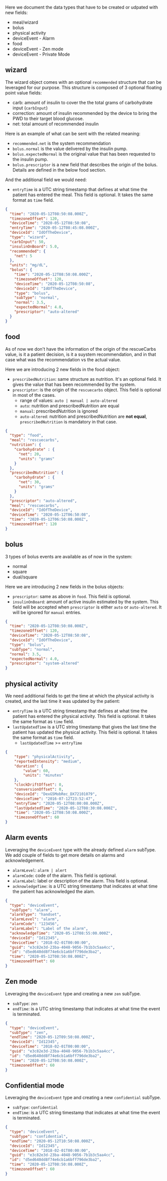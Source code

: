 Here we document the data types that have to be created or udpated with new fields: 

- meal/wizard
- bolus
- physical activity
- deviceEvent - Alarm 
- food
- deviceEvent - Zen mode
- deviceEvent - Private Mode

## wizard 

The wizard object comes with an optional `recommended` structure that can be leveraged for our purpose. This structure is composed of 3 optional floating point value fields:
- carb: amount of insulin to cover the the total grams of carbohydrate input (`carbInput`)
- correction: amount of insulin recommended by the device to bring the PWD to their target blood glucose.
- net: total amount of recommended insulin

Here is an example of what can be sent with the related meaning:
- `recommended.net` is the system recommendation
- `bolus.normal` is the value delivered by the insulin pump.
- `bolus.expectedNormal` is the original value that has been requested to the insulin pump.
- `bolus.prescriptor` is a new field that describes the origin of the bolus. Details are defined in the below food section. 

And the additional field we would need:
- `entryTime` is a UTC string timestamp that defines at what time the patient has entered the meal. This field is optional. It takes the same format as `time` field.

```json
{
  "time": "2020-05-12T08:50:08.000Z",
  "timezoneOffset": 120,
  "deviceTime": "2020-05-12T08:50:08",
  "entryTime": "2020-05-12T08:45:08.000Z",
  "deviceId": "IdOfTheDevice",
  "type": "wizard",
  "carbInput": 50,
  "insulinOnBoard": 5.0,
  "recommended": {
    "net": 5
  },
  "units": "mg/dL",
  "bolus": {
    "time": "2020-05-12T08:50:08.000Z",
    "timezoneOffset": 120,
    "deviceTime": "2020-05-12T08:50:08",
    "deviceId": "IdOfTheDevice",
    "type": "bolus",
    "subType": "normal",
    "normal": 3.5,
    "expectedNormal": 4.0, 
    "prescriptor": "auto-altered"
  }
}
```

## food 

As of now we don't have the information of the origin of the rescueCarbs value, is it a patient decision, is it a suystem recommendation, and in that case what was the recommendation vs the actual value.

Here we are introducing 2 new fields in the food object:
- `prescribedNutrition`: same structure as nutrition. It's an optional field. It gives the value that has been recommended by the system. 
- `prescriptor`: is the origin of the `rescuecarbs` object. This field is optional in most of the cases. 
    - range of values: `auto | manual | auto-altered`
    - `auto`: nutrition and prescribedNutrition are equal
    - `manual`: prescribedNutrition is ignored
    - `auto-altered`: nutrition and prescribedNutrition are __not equal__, `prescribedNutrition` is mandatory in that case. 

```json
{
  "type": "food",
  "meal": "rescuecarbs",
  "nutrition": {
    "carbohydrate" : {
      "net": 20,
      "units": "grams"
    }
  },
  "prescribedNutrition": {
    "carbohydrate" : {
      "net": 30,
      "units": "grams"
    }
  },
  "prescriptor": "auto-altered",
  "meal": "rescuecarbs",
  "deviceId": "IdOfTheDevice",
  "deviceTime": "2020-05-12T06:50:08",
  "time": "2020-05-12T06:50:08.000Z",
  "timezoneOffset": 120
}

```

## bolus

3 types of bolus events are available as of now in the system:
- normal
- square
- dual/square

Here we are introducing 2 new fields in the bolus objects:
- `prescriptor`: same as above in `food`. This field is optional. 
- `insulinOnBoard`: amount of active insulin estimated by the system. This field will be accepted when `prescriptor` is either `auto` or `auto-altered`. It will be ignored for `manual` entries.

```json
{
  "time": "2020-05-12T08:50:08.000Z",
  "timezoneOffset": 120,
  "deviceTime": "2020-05-12T08:50:08",
  "deviceId": "IdOfTheDevice",
  "type": "bolus",
  "subType": "normal",
  "normal": 3.5,
  "expectedNormal": 4.0, 
  "prescriptor": "system-altered"
}
```

## physical activity

We need additional fields to get the time at which the physical activity is created, and the last time it was updated by the patient:
- `entryTime` is a UTC string timestamp that defines at what time the patient has entered the physical activity. This field is optional. It takes the same format as `time` field.
- `lastUpdatedTime` is a UTC string timestamp that gives the last time the patient has updated the physical activity. This field is optional. It takes the same format as `time` field.
  - `lastUpdatedTime` >= `entryTime`

```json
{
    "type": "physicalActivity",
    "reportedIntensity": "medium",
    "duration": { 
    	"value": 60,
    	"units": "minutes"
    },
    "clockDriftOffset": 0,
    "conversionOffset": 0,
    "deviceId": "DexG5MobRec_DX72101079",
    "deviceTime": "2016-07-12T23:52:47",
    "entryTime": "2020-05-12T08:00:08.000Z",
    "lastUpdatedTime": "2020-05-12T08:30:08.000Z",
    "time": "2020-05-12T08:50:08.000Z",
    "timezoneOffset": 60
}
```

## Alarm events
Leveraging the `deviceEvent` type with the already defined `alarm` subType. We add couple of fields to get more details on alarms and acknowledgement. 

- `alarmLevel`: `alarm | alert` 
- `alarmCode`: code of the alarm. This field is optional. 
- `alarmLabel`: label or description of the alarm. This field is optional. 
- `acknowledgeTime`: is a UTC string timestamp that indicates at what time the patient has acknowledged the alam. 

```json
{
  "type": "deviceEvent",
  "subType": "alarm",
  "alarmType": "handset",
  "alarmLevel": "alarm", 
  "alarmCode": "123456",
  "alarmLabel": "Label of the alarm",
  "acknowledgeTime": "2020-05-12T08:55:00.000Z",
  "deviceId": "Id12345",
  "deviceTime": "2018-02-01T00:00:00",
  "guid": "e3c82e3d-23ba-4048-9056-7b1b3c5aa4cc",
  "id": "d5ed640dd8f74e6cb1a6bff796de3ba2",
  "time": "2020-05-12T08:50:08.000Z",
  "timezoneOffset": 60
}
```


## Zen mode
Leveraging the `deviceEvent` type and creating a new `zen` subType.

- `subType`: `zen`
- `endTime`: is a UTC string timestamp that indicates at what time the event is terminated. 

```json
{
  "type": "deviceEvent",
  "subType": "zen",
  "endTime": "2020-05-12T09:50:08.000Z",
  "deviceId": "Id12345",
  "deviceTime": "2018-02-01T00:00:00",
  "guid": "e3c82e3d-23ba-4048-9056-7b1b3c5aa4cc",
  "id": "d5ed640dd8f74e6cb1a6bff796de3ba2",
  "time": "2020-05-12T08:50:08.000Z",
  "timezoneOffset": 60
}
```

## Confidential mode
Leveraging the `deviceEvent` type and creating a new `confidential` subType.

- `subType`: `confidential`
- `endTime`: is a UTC string timestamp that indicates at what time the event is terminated. 

```json
{
  "type": "deviceEvent",
  "subType": "confidential",
  "endTime": "2020-05-12T10:50:08.000Z",
  "deviceId": "Id12345",
  "deviceTime": "2018-02-01T00:00:00",
  "guid": "e3c82e3d-23ba-4048-9056-7b1b3c5aa4cc",
  "id": "d5ed640dd8f74e6cb1a6bff796de3ba2",
  "time": "2020-05-12T08:50:08.000Z",
  "timezoneOffset": 60
}
```
